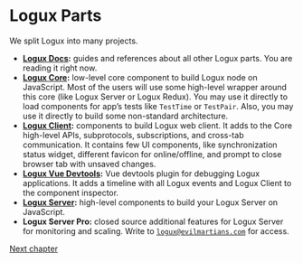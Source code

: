 # Logux Parts

We split Logux into many projects.

* **[Logux Docs]:** guides and references about all other Logux parts. You are reading it right now.
* **[Logux Core]:** low-level core component to build Logux node on JavaScript. Most of the users will use some high-level wrapper around this core (like Logux Server or Logux Redux). You may use it directly to load components for app’s tests like `TestTime` or `TestPair`. Also, you may use it directly to build some non-standard architecture.
* **[Logux Client]:** components to build Logux web client. It adds to the Core high-level APIs, subprotocols, subscriptions, and cross-tab communication. It contains few UI components, like synchronization status widget, different favicon for online/offline, and prompt to close browser tab with unsaved changes.
* **[Logux Vue Devtools]:** Vue devtools plugin for debugging Logux applications. It adds a timeline with all Logux events and Logux Client to the component inspector.
* **[Logux Server]:** high-level components to build your Logux Server on JavaScript.
* **Logux Server Pro:** closed source additional features for Logux Server for monitoring and scaling. Write to [`logux@evilmartians.com`] for access.

[`logux@evilmartians.com`]: mailto:logux@evilmartians.com
[Logux Vue Devtools]: https://github.com/logux/vue-devtools
[Logux Client]: https://github.com/logux/client
[Logux Server]: https://github.com/logux/server
[Logux Core]: https://github.com/logux/core
[Logux Docs]: https://github.com/logux/docs

[Next chapter](../concepts/node.md)
